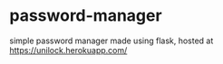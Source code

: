 # password-manager
simple password manager made using flask, hosted at https://unilock.herokuapp.com/
